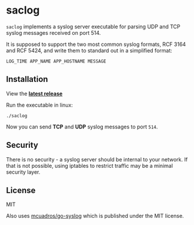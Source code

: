 # saclog

`saclog` implements a syslog server executable for parsing UDP and TCP syslog messages received on port 514.

It is supposed to support the two most common syslog formats, RCF 3164 and RCF 5424, and write them to standard out in a simplified format:

```
LOG_TIME APP_NAME APP_HOSTNAME MESSAGE
```

## Installation

View the [**latest release**](https://github.com/mailsac/saclog/releases/latest)

Run the executable in linux:

```
./saclog
```

Now you can send **TCP** and **UDP** syslog messages to port `514`.

## Security 

There is no security - a syslog server should be internal to your network. If that is not possible, using iptables to restrict traffic may be a minimal security layer.


## License

MIT

Also uses [mcuadros/go-syslog](https://github.com/mcuadros/go-syslog) which is published under the MIT license.
